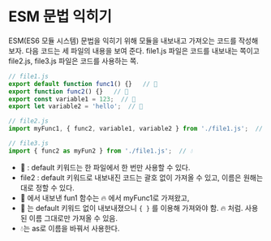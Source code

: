 # ESM 문법 익히기

ESM(ES6 모듈 시스템) 문법을 익히기 위해 모듈을 내보내고 가져오는 코드를 작성해보자. 다음 코드는 세 파일의 내용을 보여 준다. file1.js 파일은 코드를 내보내는 쪽이고 file2.js, file3.js 파일은 코드를 사용하는 쪽.

```js
// file1.js
export default function func1() {}   // 🌈
export function func2() {}   // 👻
export const variable1 = 123;  // 👻
export let variable2 = 'hello';  // 👻
```

```js
// file2.js
import myFunc1, { func2, variable1, variable2 } from './file1.js';  // 🔥
```

```js
// file3.js
import { func2 as myFun2 } from './file1.js';  // 💧
```

- 🌈 : default 키워드는 한 파일에서 한 번만 사용할 수 있다.
- file2 : default 키워드로 내보내진 코드는 괄호 없이 가져올 수 있고, 이름은 원해는 대로 정할 수 있다.
- 🌈 에서 내보낸 fun1 함수는 🔥 에서 myFunc1로 가져왔고,
- 👻 는 default 키워드 없이 내보내졌으니 `{ }` 를 이용해 가져와야 함. 🔥 처럼. 사용된 이름 그대로만 가져올 수 있음.
- 💧는 as로 이름을 바꿔서 사용한다.

